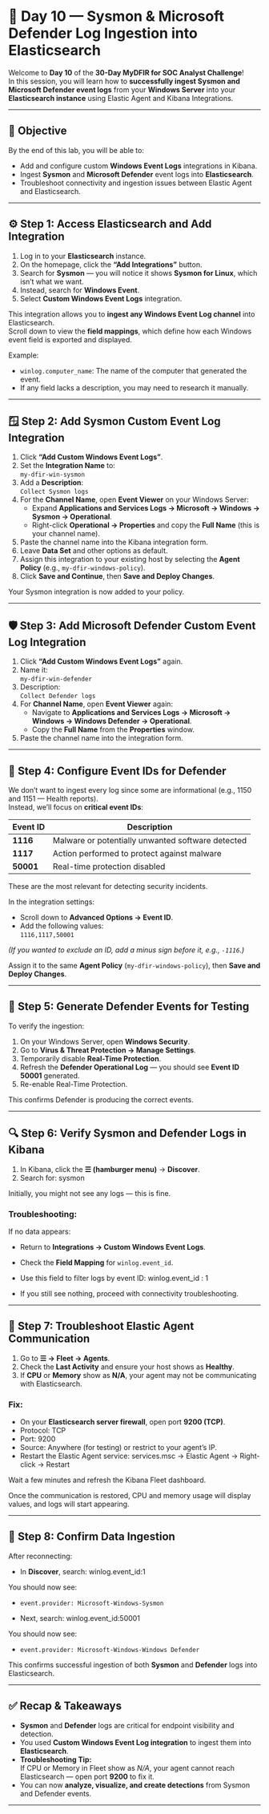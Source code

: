 # 🧠 Day 10 — Sysmon & Microsoft Defender Log Ingestion into Elasticsearch

Welcome to **Day 10** of the **30-Day MyDFIR for SOC Analyst Challenge**!  
In this session, you will learn how to **successfully ingest Sysmon and Microsoft Defender event logs** from your **Windows Server** into your **Elasticsearch instance** using Elastic Agent and Kibana Integrations.

---

## 🎯 Objective

By the end of this lab, you will be able to:
- Add and configure custom **Windows Event Logs** integrations in Kibana.
- Ingest **Sysmon** and **Microsoft Defender** event logs into **Elasticsearch**.
- Troubleshoot connectivity and ingestion issues between Elastic Agent and Elasticsearch.

---

## ⚙️ Step 1: Access Elasticsearch and Add Integration

1. Log in to your **Elasticsearch** instance.  
2. On the homepage, click the **“Add Integrations”** button.
3. Search for **Sysmon** — you will notice it shows **Sysmon for Linux**, which isn’t what we want.
4. Instead, search for **Windows Event**.
5. Select **Custom Windows Event Logs** integration.

This integration allows you to **ingest any Windows Event Log channel** into Elasticsearch.  
Scroll down to view the **field mappings**, which define how each Windows event field is exported and displayed.

Example:
- `winlog.computer_name`: The name of the computer that generated the event.
- If any field lacks a description, you may need to research it manually.

---

## 🪟 Step 2: Add Sysmon Custom Event Log Integration

1. Click **“Add Custom Windows Event Logs”**.
2. Set the **Integration Name** to:  
   `my-dfir-win-sysmon`
3. Add a **Description**:  
   `Collect Sysmon logs`
4. For the **Channel Name**, open **Event Viewer** on your Windows Server:
   - Expand **Applications and Services Logs → Microsoft → Windows → Sysmon → Operational**.
   - Right-click **Operational → Properties** and copy the **Full Name** (this is your channel name).
5. Paste the channel name into the Kibana integration form.
6. Leave **Data Set** and other options as default.
7. Assign this integration to your existing host by selecting the **Agent Policy** (e.g., `my-dfir-windows-policy`).
8. Click **Save and Continue**, then **Save and Deploy Changes**.

Your Sysmon integration is now added to your policy.

---

## 🛡️ Step 3: Add Microsoft Defender Custom Event Log Integration

1. Click **“Add Custom Windows Event Logs”** again.
2. Name it:  
   `my-dfir-win-defender`
3. Description:  
   `Collect Defender logs`
4. For **Channel Name**, open **Event Viewer** again:
   - Navigate to **Applications and Services Logs → Microsoft → Windows → Windows Defender → Operational**.
   - Copy the **Full Name** from the **Properties** window.
5. Paste the channel name into the integration form.

---

## 🧩 Step 4: Configure Event IDs for Defender

We don’t want to ingest every log since some are informational (e.g., 1150 and 1151 — Health reports).  
Instead, we’ll focus on **critical event IDs**:

| Event ID | Description |
|-----------|--------------|
| **1116** | Malware or potentially unwanted software detected |
| **1117** | Action performed to protect against malware |
| **50001** | Real-time protection disabled |

These are the most relevant for detecting security incidents.

In the integration settings:
- Scroll down to **Advanced Options → Event ID**.
- Add the following values:  
  `1116,1117,50001`

*(If you wanted to exclude an ID, add a minus sign before it, e.g., `-1116`.)*

Assign it to the same **Agent Policy** (`my-dfir-windows-policy`), then **Save and Deploy Changes**.

---

## 🧠 Step 5: Generate Defender Events for Testing

To verify the ingestion:
1. On your Windows Server, open **Windows Security**.
2. Go to **Virus & Threat Protection → Manage Settings**.
3. Temporarily disable **Real-Time Protection**.
4. Refresh the **Defender Operational Log** — you should see **Event ID 50001** generated.
5. Re-enable Real-Time Protection.

This confirms Defender is producing the correct events.

---

## 🔍 Step 6: Verify Sysmon and Defender Logs in Kibana

1. In Kibana, click the **☰ (hamburger menu)** → **Discover**.
2. Search for: sysmon

Initially, you might not see any logs — this is fine.

### Troubleshooting:

If no data appears:
- Return to **Integrations → Custom Windows Event Logs**.
- Check the **Field Mapping** for `winlog.event_id`.
- Use this field to filter logs by event ID: winlog.event_id : 1

- If you still see nothing, proceed with connectivity troubleshooting.

---

## 🧰 Step 7: Troubleshoot Elastic Agent Communication

1. Go to **☰ → Fleet → Agents**.
2. Check the **Last Activity** and ensure your host shows as **Healthy**.
3. If **CPU** or **Memory** show as **N/A**, your agent may not be communicating with Elasticsearch.

### Fix:
- On your **Elasticsearch server firewall**, open port **9200 (TCP)**.
- Protocol: TCP  
- Port: 9200  
- Source: Anywhere (for testing) or restrict to your agent’s IP.
- Restart the Elastic Agent service: services.msc → Elastic Agent → Right-click → Restart


Wait a few minutes and refresh the Kibana Fleet dashboard.

Once the communication is restored, CPU and memory usage will display values, and logs will start appearing.

---

## 🧾 Step 8: Confirm Data Ingestion

After reconnecting:
- In **Discover**, search: winlog.event_id:1

You should now see:
- `event.provider: Microsoft-Windows-Sysmon`

- Next, search: winlog.event_id:50001

You should now see:
- `event.provider: Microsoft-Windows-Windows Defender`

This confirms successful ingestion of both **Sysmon** and **Defender** logs into Elasticsearch.

---

## ✅ Recap & Takeaways

- **Sysmon** and **Defender** logs are critical for endpoint visibility and detection.  
- You used **Custom Windows Event Log integration** to ingest them into **Elasticsearch**.  
- **Troubleshooting Tip:**  
If CPU or Memory in Fleet show as *N/A*, your agent cannot reach Elasticsearch — open port **9200** to fix it.
- You can now **analyze, visualize, and create detections** from Sysmon and Defender events.

---



